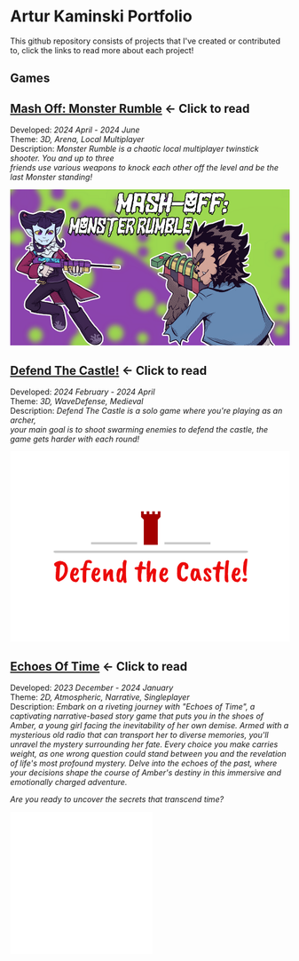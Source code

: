 # Artur Kaminski Portfolio
This github repository consists of projects that I've created or contributed to, click the links to read more about each project!

## Games

## [Mash Off: Monster Rumble](https://github.com/Pirat1001/Portfolio/tree/main/Mash-Off%3A%20Monster%20Rumble) ← Click to read
Developed: _2024 April - 2024 June_  
Theme: _3D, Arena, Local Multiplayer_  
Description: _Monster Rumble is a chaotic local multiplayer twinstick shooter. You and up to three  
friends use various weapons to knock each other off the level and be the last Monster standing!_

![image](https://github.com/Pirat1001/Portfolio/blob/main/Images/mash-off-monsterrumble_logo.png)  


  
## [Defend The Castle!](https://github.com/Pirat1001/Portfolio/tree/main/DefendTheCastle!) ← Click to read
Developed: _2024 February - 2024 April_  
Theme: _3D, WaveDefense, Medieval_  
Description: _Defend The Castle is a solo game where you're playing as an archer,  
your main goal is to shoot swarming enemies to defend the castle, the game gets harder with each round!_  

![image](https://github.com/Pirat1001/Portfolio/blob/main/Images/GameLogo.png)  



## [Echoes Of Time](https://github.com/Pirat1001/Portfolio/tree/main/EchoesOfTime) ← Click to read  
Developed: _2023 December - 2024 January_  
Theme: _2D, Atmospheric, Narrative, Singleplayer_  
Description: _Embark on a riveting journey with "Echoes of Time", a captivating narrative-based story game that puts you in the shoes of Amber, a young girl facing the inevitability of her own demise. Armed with a mysterious old radio that can transport her to diverse memories, you'll unravel the mystery surrounding her fate. Every choice you make carries weight, as one wrong question could stand between you and the revelation of life's most profound mystery. Delve into the echoes of the past, where your decisions shape the course of Amber's destiny in this immersive and emotionally charged adventure._

_Are you ready to uncover the secrets that transcend time?_  

![image](https://github.com/Pirat1001/Portfolio/blob/main/Images/EchoesOfTimeLogo.png)
